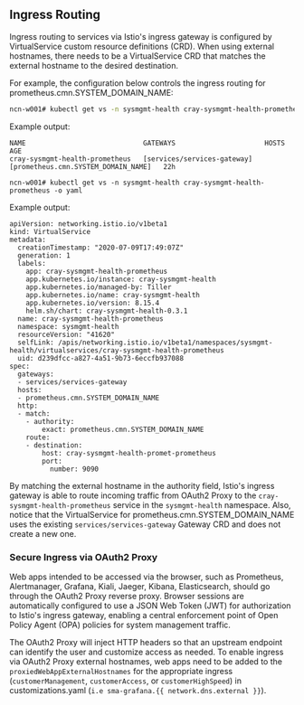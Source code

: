 ## Ingress Routing

Ingress routing to services via Istio's ingress gateway is configured by VirtualService custom resource definitions \(CRD\). When using external hostnames, there needs to be a VirtualService CRD that matches the external hostname to the desired destination.

For example, the configuration below controls the ingress routing for prometheus.cmn.SYSTEM_DOMAIN_NAME:

```bash
ncn-w001# kubectl get vs -n sysmgmt-health cray-sysmgmt-health-prometheus
```

Example output:

```
NAME                             GATEWAYS                      HOSTS                              AGE
cray-sysmgmt-health-prometheus   [services/services-gateway]   [prometheus.cmn.SYSTEM_DOMAIN_NAME]   22h
```

```
ncn-w001# kubectl get vs -n sysmgmt-health cray-sysmgmt-health-prometheus -o yaml
```

Example output:

```
apiVersion: networking.istio.io/v1beta1
kind: VirtualService
metadata:
  creationTimestamp: "2020-07-09T17:49:07Z"
  generation: 1
  labels:
    app: cray-sysmgmt-health-prometheus
    app.kubernetes.io/instance: cray-sysmgmt-health
    app.kubernetes.io/managed-by: Tiller
    app.kubernetes.io/name: cray-sysmgmt-health
    app.kubernetes.io/version: 8.15.4
    helm.sh/chart: cray-sysmgmt-health-0.3.1
  name: cray-sysmgmt-health-prometheus
  namespace: sysmgmt-health
  resourceVersion: "41620"
  selfLink: /apis/networking.istio.io/v1beta1/namespaces/sysmgmt-health/virtualservices/cray-sysmgmt-health-prometheus
  uid: d239dfcc-a827-4a51-9b73-6eccfb937088
spec:
  gateways:
  - services/services-gateway
  hosts:
  - prometheus.cmn.SYSTEM_DOMAIN_NAME
  http:
  - match:
    - authority:
        exact: prometheus.cmn.SYSTEM_DOMAIN_NAME
    route:
    - destination:
        host: cray-sysmgmt-health-promet-prometheus
        port:
          number: 9090

```

By matching the external hostname in the authority field, Istio's ingress gateway is able to route incoming traffic from OAuth2 Proxy to the `cray-sysmgmt-health-prometheus` service in the `sysmgmt-health` namespace. Also, notice that the VirtualService for prometheus.cmn.SYSTEM_DOMAIN_NAME uses the existing `services/services-gateway` Gateway CRD and does not create a new one.

### Secure Ingress via OAuth2 Proxy

Web apps intended to be accessed via the browser, such as Prometheus, Alertmanager, Grafana, Kiali, Jaeger, Kibana, Elasticsearch, should go through the OAuth2 Proxy reverse proxy. Browser sessions are automatically configured to use a JSON Web Token \(JWT\) for authorization to Istio's ingress gateway, enabling a central enforcement point of Open Policy Agent \(OPA\) policies for system management traffic.

The OAuth2 Proxy will inject HTTP headers so that an upstream endpoint can identify the user and customize access as needed. To enable ingress via OAuth2 Proxy external hostnames, web apps need to be added to the `proxiedWebAppExternalHostnames` for the appropriate ingress (`customerManagement`, `customerAccess`, or `customerHighSpeed`) in customizations.yaml (`i.e sma-grafana.{{ network.dns.external }}`).


